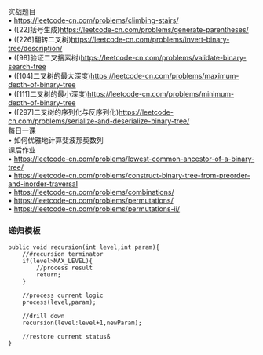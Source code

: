 实战题目  
• https://leetcode-cn.com/problems/climbing-stairs/  
• ([22]括号生成)https://leetcode-cn.com/problems/generate-parentheses/  
• ([226]翻转二叉树)https://leetcode-cn.com/problems/invert-binary-tree/description/  
• ([98]验证二叉搜索树)https://leetcode-cn.com/problems/validate-binary-search-tree  
• ([104]二叉树的最大深度)https://leetcode-cn.com/problems/maximum-depth-of-binary-tree  
• ([111]二叉树的最小深度)https://leetcode-cn.com/problems/minimum-depth-of-binary-tree  
• ([297]二叉树的序列化与反序列化)https://leetcode-cn.com/problems/serialize-and-deserialize-binary-tree/  
每日一课  
• 如何优雅地计算斐波那契数列  
课后作业  
• https://leetcode-cn.com/problems/lowest-common-ancestor-of-a-binary-tree/  
• https://leetcode-cn.com/problems/construct-binary-tree-from-preorder-and-inorder-traversal  
• https://leetcode-cn.com/problems/combinations/  
• https://leetcode-cn.com/problems/permutations/  
• https://leetcode-cn.com/problems/permutations-ii/


### 递归模板

    public void recursion(int level,int param){
        //#recursion terminator
        if(level>MAX_LEVEL){
            //process result
            return;
        }
        
        //process current logic
        process(level,param);
        
        //drill down
        recursion(level:level+1,newParam);
        
        //restore current statusß
    }
        